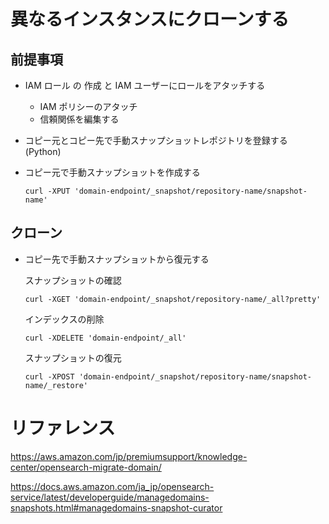 # 異なるインスタンスにクローンする

## 前提事項

- IAM ロール の 作成 と IAM ユーザーにロールをアタッチする

  - IAM ポリシーのアタッチ
  - 信頼関係を編集する

- コピー元とコピー先で手動スナップショットレポジトリを登録する (Python)

- コピー元で手動スナップショットを作成する

  ```
  curl -XPUT 'domain-endpoint/_snapshot/repository-name/snapshot-name'
  ```

## クローン

- コピー先で手動スナップショットから復元する

  スナップショットの確認

  ```
  curl -XGET 'domain-endpoint/_snapshot/repository-name/_all?pretty'
  ```

  インデックスの削除

  ```
  curl -XDELETE 'domain-endpoint/_all'
  ```

  スナップショットの復元

  ```
  curl -XPOST 'domain-endpoint/_snapshot/repository-name/snapshot-name/_restore'
  ```

# リファレンス

https://aws.amazon.com/jp/premiumsupport/knowledge-center/opensearch-migrate-domain/

https://docs.aws.amazon.com/ja_jp/opensearch-service/latest/developerguide/managedomains-snapshots.html#managedomains-snapshot-curator
